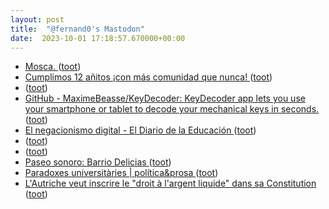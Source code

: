 ```yaml
---
layout: post
title:  "@fernand0's Mastodon"
date:  2023-10-01 17:18:57.670000+00:00
---
```

*  [Mosca. ](https://avecesunafoto.wordpress.com/2023/10/01/mosca) ([toot](https://mastodon.social/@fernand0/111160900823586757))
*  [Cumplimos 12 añitos ¡con más comunidad que nunca! ](https://www.luisllamas.es/aniversario-12) ([toot](https://mastodon.social/@fernand0/111160886540608258))
*  [ ](https://mastodon.social/@bdebobpodcast) ([toot](https://mastodon.social/@fernand0/111160741642567735))
*  [GitHub - MaximeBeasse/KeyDecoder: KeyDecoder app lets you use your smartphone or tablet to decode your mechanical keys in seconds. ](https://github.com/MaximeBeasse/KeyDecode) ([toot](https://mastodon.social/@fernand0/111160662168107966))
*  [El negacionismo digital - El Diario de la Educación ](https://eldiariodelaeducacion.com/2023/07/24/el-negacionismo-digital) ([toot](https://mastodon.social/@fernand0/111160489735678950))
*  [ ](https://mastodon.social/users/fernand0/statuses/111160488185218986/activity) ([toot](https://mastodon.social/users/fernand0/statuses/111160488185218986/activity))
*  [ ](https://jvm.social/@jorge) ([toot](https://mastodon.social/@fernand0/111160488005105097))
*  [Paseo sonoro: Barrio Delicias ](https://etopia.es/evento/paseo-sonoro) ([toot](https://mastodon.social/@fernand0/111160316538961080))
*  [Paradoxes universitàries \| política&prosa ](https://politicaprosa.com/paradoxes-universitaries) ([toot](https://mastodon.social/@fernand0/111159987794049836))
*  [L'Autriche veut inscrire le "droit à l'argent liquide" dans sa Constitution ](https://www.bfmtv.com/economie/economie-social/union-europeenne/l-autriche-veut-inscrire-le-droit-a-l-argent-liquide-dans-sa-constitution_AV-202308080224.htm) ([toot](https://mastodon.social/@fernand0/111159766945124488))
